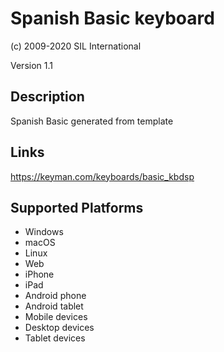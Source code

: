 Spanish Basic keyboard
==============

(c) 2009-2020 SIL International

Version 1.1

Description
-----------

Spanish Basic generated from template

Links
-----
https://keyman.com/keyboards/basic_kbdsp

Supported Platforms
-------------------
 * Windows
 * macOS
 * Linux
 * Web
 * iPhone
 * iPad
 * Android phone
 * Android tablet
 * Mobile devices
 * Desktop devices
 * Tablet devices

